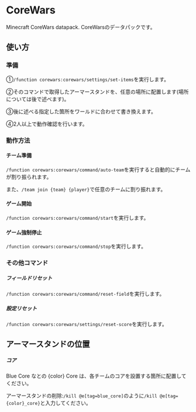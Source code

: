 # CoreWars
Minecraft CoreWars datapack.
CoreWarsのデータパックです。


## 使い方
### 準備
①`/function corewars:corewars/settings/set-items`を実行します。

②そのコマンドで取得したアーマースタンドを、任意の場所に配置します(場所については後で述べます)。

③後に述べる指定した箇所をワールドに合わせて書き換えます。

④2人以上で動作確認を行います。

### 動作方法
#### チーム準備
`/function corewars:corewars/command/auto-team`を実行すると自動的にチームが割り振られます。

また、`/team join {team} {player}`で任意のチームに割り振れます。
#### ゲーム開始
`/function corewars:corewars/command/start`を実行します。
#### ゲーム強制停止
`/function corewars:corewars/command/stop`を実行します。


### その他コマンド
##### フィールドリセット
`/function corewars:corewars/command/reset-field`を実行します。
##### 設定リセット
`/function corewars:corewars/settings/reset-score`を実行します。

## アーマースタンドの位置
##### コア
Blue Core なとの {color} Core は、各チームのコアを設置する箇所に配置してください。

アーマースタンドの削除:`/kill @e[tag=blue_core]`のように`/kill @e[tag={color}_core}`と入力してください。

